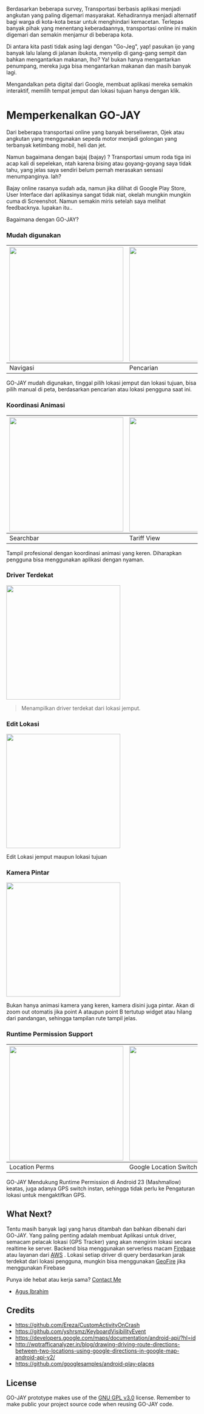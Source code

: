 Berdasarkan beberapa survey, Transportasi berbasis aplikasi menjadi angkutan yang paling digemari masyarakat. Kehadirannya menjadi alternatif bagi warga di kota-kota besar untuk menghindari kemacetan. Terlepas banyak pihak yang menentang  keberadaannya, transportasi online ini makin digemari dan semakin menjamur di beberapa kota.

Di antara kita pasti tidak asing lagi dengan "Go-Jeg", yap! pasukan ijo yang banyak lalu lalang di jalanan ibukota, menyelip di gang-gang sempit dan bahkan mengantarkan makanan, lho?  Ya! bukan hanya mengantarkan penumpang, mereka juga bisa mengantarkan makanan dan masih banyak lagi.

Mengandalkan peta digital dari Google, membuat aplikasi mereka semakin interaktif, memilih tempat jemput dan lokasi tujuan hanya dengan klik.

# Memperkenalkan GO-JAY
Dari beberapa transportasi online yang banyak berseliweran, Ojek atau angkutan yang menggunakan sepeda motor menjadi golongan yang terbanyak ketimbang mobil, heli dan jet.

Namun bagaimana dengan bajaj (bajay) ? Transportasi umum roda tiga ini acap kali di sepelekan, ntah karena bising atau goyang-goyang saya tidak tahu, yang jelas saya sendiri belum pernah merasakan sensasi menumpanginya. lah?

Bajay online rasanya sudah ada, namun jika dilihat di Google Play Store, User Interface dari aplikasinya sangat tidak niat, okelah mungkin mungkin cuma di Screenshot. Namun semakin miris setelah saya melihat feedbacknya. lupakan itu..

Bagaimana dengan GO-JAY?

### Mudah digunakan
<img src="https://github.com/agusibrahim/go-jay/blob/master/img/navigasi.gif" width="300"> | <img src="https://github.com/agusibrahim/go-jay/blob/master/img/pencarian.gif" width="300">
------------ | -------------
Navigasi | Pencarian

GO-JAY mudah digunakan, tinggal pilih lokasi jemput dan lokasi tujuan, bisa pilih manual di peta, berdasarkan pencarian atau lokasi pengguna saat ini.

### Koordinasi Animasi
<img src="https://github.com/agusibrahim/go-jay/blob/master/img/animasisearchbar.gif" width="300"> | <img src="https://github.com/agusibrahim/go-jay/blob/master/img/animasitarif.gif" width="300">
------------ | -------------
Searchbar | Tariff View

Tampil profesional dengan koordinasi animasi yang keren. Diharapkan pengguna bisa menggunakan aplikasi dengan nyaman. 

### Driver Terdekat
<img src="https://github.com/agusibrahim/go-jay/blob/master/img/driverterdekat.gif" width="300">

> Menampilkan driver terdekat dari lokasi jemput. 

### Edit Lokasi
<img src="https://github.com/agusibrahim/go-jay/blob/master/img/editlokasi.gif" width="300">

Edit Lokasi jemput maupun lokasi tujuan

### Kamera Pintar
<img src="https://github.com/agusibrahim/go-jay/blob/master/img/autocorrect.gif" width="300">

Bukan hanya animasi kamera yang keren, kamera disini juga pintar. Akan di zoom out otomatis jika point A ataupun point B tertutup widget atau hilang dari pandangan, sehingga tampilan rute tampil jelas.

### Runtime Permission Support
<img src="https://github.com/agusibrahim/go-jay/blob/master/img/Screenshot_20170621-203820.png" width="300"> | <img src="https://github.com/agusibrahim/go-jay/blob/master/img/Screenshot_20170621-203837.png" width="300">
------------ | -------------
Location Perms | Google Location Switch

GO-JAY Mendukung Runtime Permission di Android 23 (Mashmallow) keatas, juga adanya GPS switch instan, sehingga tidak perlu ke Pengaturan lokasi untuk mengaktifkan GPS.

## What Next?
Tentu masih banyak lagi yang harus ditambah dan bahkan dibenahi dari GO-JAY. Yang paling penting adalah membuat Aplikasi untuk driver, semacam pelacak lokasi (GPS Tracker) yang akan mengirim lokasi secara realtime ke server. Backend bisa menggunakan serverless macam [Firebase](https://firebase.google.com/)
 atau layanan dari [AWS](https://aws.amazon.com/)
. Lokasi setiap driver di query berdasarkan jarak terdekat dari lokasi pengguna, mungkin bisa menggunakan [GeoFire](https://github.com/firebase/geofire-java) jika menggunakan Firebase

Punya ide hebat atau kerja sama? [Contact Me](http://telegram.me/agusibrahim)
* [Agus Ibrahim](http://fb.me/mynameisagoes)

## Credits
* https://github.com/Ereza/CustomActivityOnCrash
* https://github.com/yshrsmz/KeyboardVisibilityEvent
* https://developers.google.com/maps/documentation/android-api/?hl=id
* http://wptrafficanalyzer.in/blog/drawing-driving-route-directions-between-two-locations-using-google-directions-in-google-map-android-api-v2/
* https://github.com/googlesamples/android-play-places

## License
GO-JAY prototype makes use of the [GNU GPL v3.0](http://choosealicense.com/licenses/gpl-3.0/) license. Remember to make public your project source code when reusing GO-JAY code.
